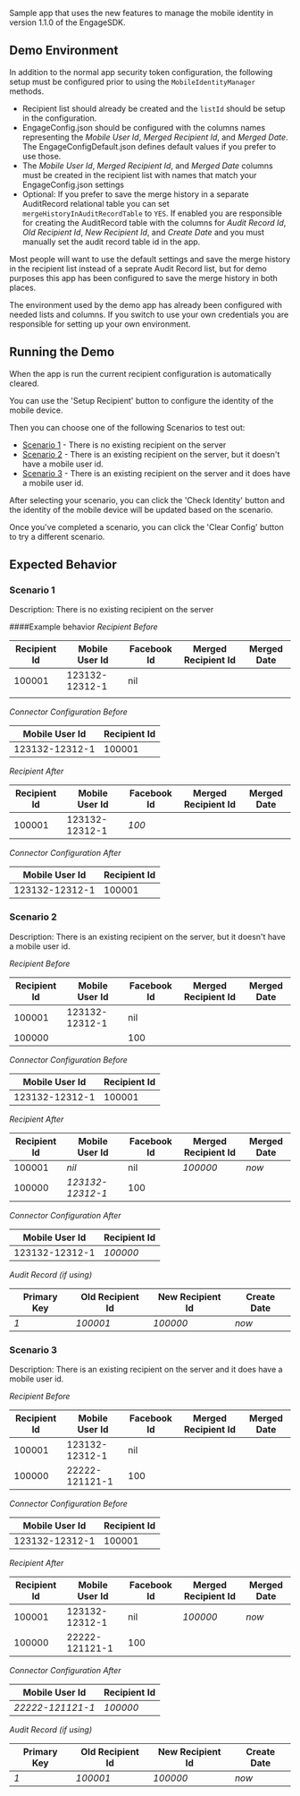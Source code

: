 Sample app that uses the new features to manage the mobile identity in version 1.1.0 of the EngageSDK.

## Demo Environment
In addition to the normal app security token configuration, the following setup must be configured prior to 
using the ```MobileIdentityManager``` methods.
- Recipient list should already be created and the ```listId``` should be setup in the configuration.
- EngageConfig.json should be configured with the columns names representing the _Mobile User Id_, _Merged Recipient Id_, and _Merged Date_.  The EngageConfigDefault.json defines default values if you prefer to use those.
- The _Mobile User Id_, _Merged Recipient Id_, and _Merged Date_ columns must be created in the recipient list with names that match your EngageConfig.json settings
- Optional: If you prefer to save the merge history in a separate AuditRecord relational table you can 
set ```mergeHistoryInAuditRecordTable``` to ```YES```.  If enabled you are responsible for creating the AuditRecord
 table with the columns for _Audit Record Id_, _Old Recipient Id_, _New Recipient Id_, and _Create Date_ and you must manually set the audit record table id in the app.

Most people will want to use the default settings and save the merge history in the recipient list instead of a seprate Audit Record list, but for demo purposes this app has been configured to save the merge history in both places.

The environment used by the demo app has already been configured with needed lists and columns.  If you switch to use your own credentials you are responsible for setting up your own environment.

## Running the Demo
When the app is run the current recipient configuration is automatically cleared.

You can use the 'Setup Recipient' button to configure the identity of the mobile device.

Then you can choose one of the following Scenarios to test out:
* [Scenario 1](#scenario1) - There is no existing recipient on the server
* [Scenario 2](#scenario2) - There is an existing recipient on the server, but it doesn't have a mobile user id.
* [Scenario 3](#secnario3) - There is an existing recipient on the server and it does have a mobile user id.

After selecting your scenario, you can click the 'Check Identity' button and the identity of the mobile device will be updated based on the scenario.

Once you've completed a scenario, you can click the 'Clear Config' button to try a different scenario.

## Expected Behavior

### <a name="scenario1"/>Scenario 1
Description: There is no existing recipient on the server

####Example behavior
_Recipient Before_

|Recipient Id|Mobile User Id|Facebook Id|Merged Recipient Id|Merged Date|
|----------|----------|----------|----------|----------|
|100001|123132-12312-1|nil|||
||||||

_Connector Configuration Before_

|Mobile User Id|Recipient Id|
|----------|----------|
|123132-12312-1|100001|

_Recipient After_

|Recipient Id|Mobile User Id|Facebook Id|Merged Recipient Id|Merged Date|
|----------|----------|----------|----------|----------|
|100001|123132-12312-1|*100*|||

_Connector Configuration After_

|Mobile User Id|Recipient Id|
|----------|----------|
|123132-12312-1|100001|

### <a name="scenario2"/>Scenario 2
Description: There is an existing recipient on the server, but it doesn't have a mobile user id.

_Recipient Before_

|Recipient Id|Mobile User Id|Facebook Id|Merged Recipient Id|Merged Date|
|----------|----------|----------|----------|----------|
|100001|123132-12312-1|nil|||
|100000||100|||

_Connector Configuration Before_

|Mobile User Id|Recipient Id|
|----------|----------|
|123132-12312-1|100001|

_Recipient After_

|Recipient Id|Mobile User Id|Facebook Id|Merged Recipient Id|Merged Date|
|----------|----------|----------|----------|----------|
|100001|*nil*|nil|*100000*|*now*|
|100000|*123132-12312-1*|100|||

_Connector Configuration After_

|Mobile User Id|Recipient Id|
|----------|----------|
|123132-12312-1|*100000*|

_Audit Record (if using)_

|Primary Key|Old Recipient Id|New Recipient Id|Create Date|
|----------|----------|----------|----------|
|*1*|*100001*|*100000*|*now*|

### <a name="scenario3"/>Scenario 3
Description: There is an existing recipient on the server and it does have a mobile user id.

_Recipient Before_

|Recipient Id|Mobile User Id|Facebook Id|Merged Recipient Id|Merged Date|
|----------|----------|----------|----------|----------|
|100001|123132-12312-1|nil|||
|100000|22222-121121-1|100|||

_Connector Configuration Before_

|Mobile User Id|Recipient Id|
|----------|----------|
|123132-12312-1|100001|

_Recipient After_

|Recipient Id|Mobile User Id|Facebook Id|Merged Recipient Id|Merged Date|
|----------|----------|----------|----------|----------|
|100001|123132-12312-1|nil|*100000*|*now*|
|100000|22222-121121-1|100|||

_Connector Configuration After_

|Mobile User Id|Recipient Id|
|----------|----------|
|*22222-121121-1*|*100000*|

_Audit Record (if using)_

|Primary Key|Old Recipient Id|New Recipient Id|Create Date|
|----------|----------|----------|----------|
|*1*|*100001*|*100000*|*now*|
